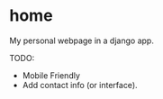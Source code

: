 # home
My personal webpage in a django app.

TODO:
- Mobile Friendly
- Add contact info (or interface).
